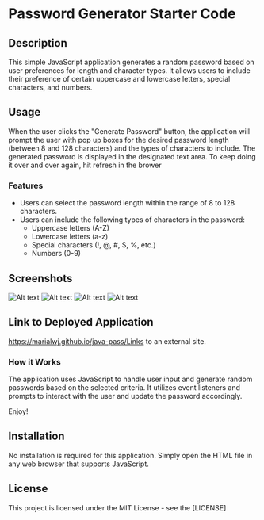 # Password Generator Starter Code


## Description 

This simple JavaScript application generates a random password based on user preferences for length and character types. It allows users to include their preference of certain uppercase and lowercase letters, special characters, and numbers.

## Usage

When the user clicks the "Generate Password" button, the application will prompt the user with pop up boxes for the desired password length (between 8 and 128 characters) and the types of characters to include. The generated password is displayed in the designated text area. To keep doing it over and over again, hit refresh in the brower

### Features

- Users can select the password length within the range of 8 to 128 characters.
- Users can include the following types of characters in the password:
  - Uppercase letters (A-Z)
  - Lowercase letters (a-z)
  - Special characters (!, @, #, $, %, etc.)
  - Numbers (0-9)

## Screenshots

![Alt text](<assets/Screenshot 2023-11-08 at 6.40.40 PM.png>)
![Alt text](<assets/Screenshot 2023-11-08 at 6.40.48 PM.png>)
![Alt text](<assets/Screenshot 2023-11-08 at 6.40.59 PM.png>)
![Alt text](<assets/Screenshot 2023-11-08 at 6.41.07 PM.png>)


## Link to Deployed Application

https://marialwj.github.io/java-pass/Links to an external site.

### How it Works

The application uses JavaScript to handle user input and generate random passwords based on the selected criteria. It utilizes event listeners and prompts to interact with the user and update the password accordingly.

Enjoy!

## Installation

No installation is required for this application. Simply open the HTML file in any web browser that supports JavaScript.

## License

This project is licensed under the MIT License - see the [LICENSE]